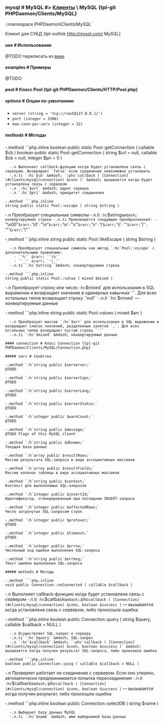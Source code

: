 ### mysql # MySQL #> [Клиенты](#clients) \ MySQL {tpl-git PHPDaemon/Clients/MySQL}

`:h`namespace PHPDaemon\Clients\MySQL`

Клиент для СУБД {tpl-outlink http://mysql.com/ MySQL}

#### use # Использование

@TODO переписать из [вики](https://github.com/kakserpom/phpdaemon/wiki/MySQLClient-%28приложение%29)

#### examples # Примеры

@TODO

#### pool # Класс Pool {tpl-git PHPDaemon/Clients/HTTP/Pool.php}

##### options # Опции по-умолчанию

 - `server (string = 'tcp://root@127.0.0.1/')`
 - `port (integer = 3306)`
 - `max-conn-per-serv (integer = 32)`

##### methods # Методы

 -.method ```php.inline
 boolean public static Pool::getConnection ( callable $cb )
 boolean public static Pool::getConnection ( string $url = null, callable $cb = null, integer $pri = 0 )
 ```
   -.n Выполняет callback-функцию когда будет установлена связь с сервером. Возвращает `false` если соединение невозможно установить
   -.n.ti `:hc`$cb` &mdash; `:phc`callback ( [Connection](#clients/mysql/connection) $conn )` &mdash; вызывается когда будет установлена связь с сервером
   -.n `:hc`$url` &mdash; адрес сервера
   -.n `:hc`$pri` &mdash; приоритет соединения

 -.method ```php.inline
 string public static Pool::escape ( string $string )
 ```
   -.n Преобразует специальные символы
   -.n.ti `:hc`$string` &mdash; конвертируемая строка
   -.n.ti Производятся следующие преобразования:
     - `"\x00"` &rarr; `'\0'`
     - `"\n"` &rarr; `'\n'`
     - `"\r"` &rarr; `'\r'`
     - `'\\'` &rarr; `'\\\\'`
     - `'\''` &rarr; `'\\\''`
     - `'"'` &rarr; `'\\"'`

 -.method ```php.inline
 string public static Pool::likeEscape ( string $string )
 ```
   -.n Преобразует специальные символы как метод `:hc`Pool::escape` с дополнительными правилами:
     - `'%'` &rarr; `'\%'`
     - `'_'` &rarr; `'\_'`
   -.n.ti `:hc`$string` &mdash; конвертируемая строка

 -.method ```php.inline
 string public static Pool::value ( mixed $mixed )
 ```
   -.n Преобразует строку или число `:hc`$mixed` для использоания в SQL выражении и возвращает значение в одинарных кавычках `'`. Для всех остальных типов возвращает строку `'null'`
   -.n.ti `:hc`$mixed` &mdash; конвертируемые данные

 -.method ```php.inline
 string public static Pool::values ( mixed $arr )
 ```
   -.n Преобразует массив `:hc`$arr` для использоания в SQL выражении и возвращает список значений, разделенные запятой `,`. Для всех остальных типов возвращает пустую строку `''`
   -.n.ti `:hc`$mixed` &mdash; конвертируемые данные

#### connection # Класс Connection {tpl-git PHPDaemon/Clients/MySQL/Connection.php}

##### vars # Свойства

 -.method `:h`string public $serverver;`  
 @TODO

 -.method `:h`string public $serverCaps;`  
 @TODO

 -.method `:h`string public $serverLang;`  
 @TODO

 -.method `:h`string public $serverStatus;`  
 @TODO

 -.method `:h`integer public $warnCount;`  
 @TODO

 -.method `:h`string public $message;`  
 @TODO Flags of this MySQL client

 -.method `:h`string public $dbname;`  
 Текущая база данных

 -.method `:h`array public $resultRows;`  
 Массив результата SQL-запроса в виде ассоциативных массивов

 -.method `:h`array public $resultFields;`  
 Массив колонок таблицы в виде ассоциативных массивов

 -.method `:h`string public $context;`  
 Контекст для выполняемых SQL-запросов

 -.method `:h`integer public $insertId;`  
 Идентификатор, сгенерированный при последнем INSERT-запросе

 -.method `:h`integer public $affectedRows;`  
 Число затронутых SQL-запросом строк

 -.method `:h`integer public $protover;`  
 @TODO

 -.method `:h`integer public $timeout;`  
 @TODO

 -.method `:h`integer public $errno;`  
 Численный код ошибки выполнения SQL-запроса

 -.method `:h`string public $errmsg;`  
 Текст ошибки выполнения SQL-запроса

##### methods # Методы

 -.method ```php.inline
 void public Connection::onConnected ( callable $callback )
 ```
   -.n Выполняет callback-функцию когда будет установлена связь с сервером
   -.n.ti `:hc`$callback` &mdash; `:phc`callback ( [Connection](#clients/mysql/connection) $conn, boolean $success )` &mdash; вызывается когда установлена связь с сервером, либо произошла ошибка

 -.method ```php.inline
 boolean public Connection::query ( string $query, callable $callback = NULL )
 ```
   -.n Осуществляет SQL-запрос к серверу
   -.n.ti `:hc`$query` &mdash; SQL-запрос
   -.n `:hc`$callback` &mdash; `:phc`callback ( [Connection](#clients/mysql/connection) $conn, boolean $success )` &mdash; вызывается когда получен результат SQL-запроса, либо произошла ошибка

 -.method ```php.inline
 boolean public Connection::ping ( callable $callback = NULL )
 ```
   -.n Проверяет работает ли соединение с сервером. Если оно утеряно, автоматически предпринимается попытка пересоединения
   -.n.ti `:hc`$callback` &mdash; `:phc`callback ( [Connection](#clients/mysql/connection) $conn, boolean $success )` &mdash; вызывается когда получен результат, либо произошла ошибка

 -.method ```php.inline
 boolean public Connection::selectDB ( string $name )
 ```
   -.n Выбирает базу данных MySQL
   -.n.ti `:hc`$name` &mdash; имя выбираемой базы данных
